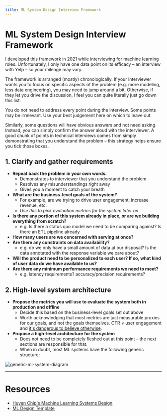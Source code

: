 ```yaml
---
title: ML System Design Interview Framework
---
```

# ML System Design Interview Framework
I developed this framework in 2021 while interviewing for machine learning roles. Unfortunately, I only have one data point on its efficacy – an interview with Yelp – so your mileage may vary.

The framework is arranged (mostly) chronologically. If your interviewer wants you to focus on specific aspects of the problem (e.g. more modeling, less data engineering), you may need to jump around a bit. Otherwise, if they let you drive the discussion, I feel you can quite literally just go down this list.

You do not need to address every point during the interview. Some points may be irrelevant. Use your best judgement here on which to leave out. 

Similarly, some questions will have obvious answers and not need asking. Instead, you can simply confirm the answer aloud with the interviewer. A good chunk of points in technical interviews comes from simply demonstrating that you understand the problem – this strategy helps ensure you tick those boxes.
## 1. Clarify and gather requirements
- **Repeat back the problem in your own words.** 
	- Demonstrates to interviewer that you understand the problem
	- Resolves any misunderstandings right away
	- Gives you a moment to catch your breath
- **What are the business-level goals of the system?** 
	- For example, are we trying to drive user engagement, increase revenue, etc. 
	- *Use this to pick evaluation metrics for the system later on*
- **Is there any portion of this system already in place, or are we building everything from scratch?**
	- e.g. Is there a status quo model we need to be comparing against? Is there an ETL pipeline already 
- **How many users are we concerned with serving at once?**
- **Are there any constraints on data availability?**
	- e.g. do we only have a small amount of data at our disposal? Is the data annotated with the response variable we care about?
- **Will the product need to be personalized to each user? If so, what kind of user data do we have available to us?**
- **Are there any minimum performance requirements we need to meet?**
	- e.g. latency requirements? accuracy/precision requirements?
## 2. High-level system architecture
- **Propose the metrics you will use to evaluate the system both in production and offline**
	- Decide this based on the business-level goals set out above
	- Worth acknowledging that most metrics are just measurable proxies for our goals, and not the goals themselves. CTR ≠ user engagement and [it's dangerous to believe otherwise](../goodharts-law.md).
- **Propose a high-level architecture for the system**
	- Does not need to be completely fleshed out at this point – the next sections are responsible for that.
	- When in doubt, most ML systems have the following generic structure:

![generic-ml-system-diagram](../__assets/img/generic-ml-system-diagram.png)

---
# Resources
- [Huyen Chip's Machine Learning Systems Design](https://huyenchip.com/ml-interviews-book/)
- [ML Design Template](https://www.mle-interviews.com/ml-design-template)